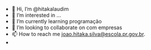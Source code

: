 - 👋 Hi, I’m @hitakalaudim
- 👀 I’m interested in ...
- 🌱 I’m currently learning programação 
- 💞️ I’m looking to collaborate on com empresas 
- 📫 How to reach me joao.hitaka.silva@escola.pr.gov.br.
-
<!---
hitakalaudim/hitakalaudim is a ✨ special ✨ repository because its `README.md` (this file) appears on your GitHub profile.
You can click the Preview link to take a look at your changes.
--->
